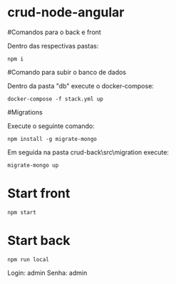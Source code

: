 # crud-node-angular


#Comandos para o back e front

Dentro das respectivas pastas:
```
npm i 

```


#Comando para subir o banco de dados

Dentro da pasta "db" execute o docker-compose:
```
docker-compose -f stack.yml up
```

#Migrations

Execute o seguinte comando: 

```
npm install -g migrate-mongo
```

 Em seguida na pasta crud-back\src\migration execute:
 ```
 migrate-mongo up
 
 ```


# Start front
```
npm start
```

# Start back
```
npm run local
```

Login: admin
Senha: admin
